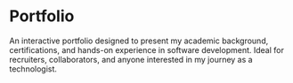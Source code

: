 # Portfolio
An interactive portfolio designed to present my academic background, certifications, and hands-on experience in software development. Ideal for recruiters, collaborators, and anyone interested in my journey as a technologist.
